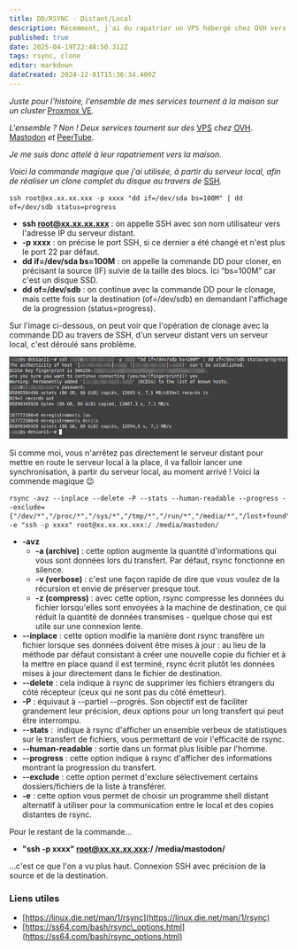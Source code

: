 ```yaml
---
title: DD/RSYNC - Distant/Local 
description: Récemment, j'ai du rapatrier un VPS hébergé chez OVH vers mon hyperviseur local Proxmox ! Voici la commande magique 😉
published: true
date: 2025-04-19T22:48:50.312Z
tags: rsync, clone
editor: markdown
dateCreated: 2024-12-01T15:36:34.400Z
---
```


*Juste pour l'histoire, l'ensemble de mes services tournent à la maison sur un cluster* [Proxmox VE](https://www.proxmox.com/en/proxmox-virtual-environment/overview)*.*

*L'ensemble ? Non ! Deux services tournent sur des* [VPS](https://w.wiki/CG6P) *chez* [OVH](https://www.ovhcloud.com/fr/). [Mastodon](https://mastodon-blablalinux.be/@blablalinux) *et* [PeerTube](https://peertube-blablalinux.be/a/anyblabla/video-channels)*.*

*Je me suis donc attelé à leur rapatriement vers la maison.*

*Voici la commande magique que j'ai utilisée, à partir du serveur local, afin de réaliser un clone complet du disque au travers de* [SSH](https://w.wiki/Acov)*.*

```plaintext
ssh root@xx.xx.xx.xxx -p xxxx "dd if=/dev/sda bs=100M" | dd of=/dev/sdb status=progress
```

-   **ssh root@xx.xx.xx.xxx** : on appelle SSH avec son nom utilisateur vers l'adresse IP du serveur distant.
-   **\-p xxxx** : on précise le port SSH, si ce dernier a été changé et n'est plus le port 22 par défaut.
-   **dd if=/dev/sda bs=100M** : on appelle la commande DD pour cloner, en précisant la source (IF) suivie de la taille des blocs. Ici “bs=100M” car c'est un disque SSD.
-   **dd of=/dev/sdb** : on continue avec la commande DD pour le clonage, mais cette fois sur la destination (of=/dev/sdb) en demandant l'affichage de la progression (status=progress).

Sur l'image ci-dessous, on peut voir que l'opération de clonage avec la commande DD au travers de SSH, d'un serveur distant vers un serveur local, c'est déroulé sans problème.

![](/dd-rsync-distant-local/dd.png)

Si comme moi, vous n'arrêtez pas directement le serveur distant pour mettre en route le serveur local à la place, il va falloir lancer une synchronisation, à partir du serveur local, au moment arrivé ! Voici la commende magique 😉

```plaintext
rsync -avz --inplace --delete -P --stats --human-readable --progress --exclude={"/dev/*","/proc/*","/sys/*","/tmp/*","/run/*","/media/*","/lost+found"} -e "ssh -p xxxx" root@xx.xx.xx.xxx:/ /media/mastodon/
```

-   **\-avz**
    -   **\-a (archive)** : cette option augmente la quantité d'informations qui vous sont données lors du transfert. Par défaut, rsync fonctionne en silence.
    -   **\-v (verbose)** : c'est une façon rapide de dire que vous voulez de la récursion et envie de préserver presque tout.
    -   **\-z (compress)** : avec cette option, rsync compresse les données du fichier lorsqu'elles sont envoyées à la machine de destination, ce qui réduit la quantité de données transmises - quelque chose qui est utile sur une connexion lente.
-   **\--inplace** : cette option modifie la manière dont rsync transfère un fichier lorsque ses données doivent être mises à jour : au lieu de la méthode par défaut consistant à créer une nouvelle copie du fichier et à la mettre en place quand il est terminé, rsync écrit plutôt les données mises à jour directement dans le fichier de destination.
-   **\--delete** : cela indique à rsync de supprimer les fichiers étrangers du côté récepteur (ceux qui ne sont pas du côté émetteur).
-   **\-P** : équivaut à --partiel --progrès. Son objectif est de faciliter grandement leur précision, deux options pour un long transfert qui peut être interrompu.
-   **\--stats** :  indique à rsync d'afficher un ensemble verbeux de statistiques sur le transfert de fichiers, vous permettant de voir l'efficacité de rsync.
-   **\--human-readable** : sortie dans un format plus lisible par l'homme.
-   **\--progress** : cette option indique à rsync d'afficher des informations montrant la progression du transfert.
-   **\--exclude** : cette option permet d'exclure sélectivement certains dossiers/fichiers de la liste à transférer.
-   **\-e** : cette option vous permet de choisir un programme shell distant alternatif à utiliser pour la communication entre le local et des copies distantes de rsync.

Pour le restant de la commande…

-   **"ssh -p xxxx" root@xx.xx.xx.xxx:/ /media/mastodon/**

…c'est ce que l'on a vu plus haut. Connexion SSH avec précision de la source et de la destination.

### Liens utiles

-   [https://linux.die.net/man/1/rsync](https://linux.die.net/man/1/rsync)
-   [https://ss64.com/bash/rsync\_options.html](https://ss64.com/bash/rsync_options.html)